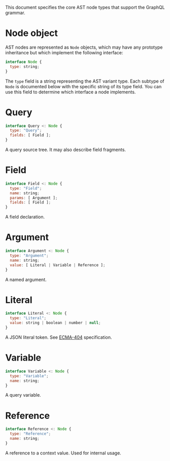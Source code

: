 This document specifies the core AST node types that support the GraphQL grammar.

# Node object

AST nodes are represented as `Node` objects, which may have any prototype inheritance but which implement the following interface:

```js
interface Node {
  type: string;
}
```

The `type` field is a string representing the AST variant type. Each subtype of `Node` is documented below with the specific string of its type field. You can use this field to determine which interface a node implements.

# Query

```js
interface Query <: Node {
  type: "Query";
  fields: [ Field ];
}
```

A query source tree. It may also describe field fragments.

# Field

```js
interface Field <: Node {
  type: "Field";
  name: string;
  params: [ Argument ];
  fields: [ Field ];
}
```

A field declaration.

# Argument

```js
interface Argument <: Node {
  type: "Argument";
  name: string;
  value: [ Literal | Variable | Reference ];
}
```

A named argument.

# Literal

```js
interface Literal <: Node {
  type: "Literal";
  value: string | boolean | number | null;
}
```

A JSON literal token. See [ECMA-404][ecma-404] specification.

# Variable

```js
interface Variable <: Node {
  type: "Variable";
  name: string;
}
```

A query variable.

# Reference

```js
interface Reference <: Node {
  type: "Reference";
  name: string;
}
```

A reference to a context value. Used for internal usage.

[ecma-404]: http://www.ecma-international.org/publications/files/ECMA-ST/ECMA-404.pdf
